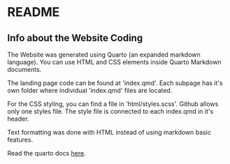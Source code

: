 # README

## Info about the Website Coding
The Website was generated using Quarto (an expanded markdown language). You can 
use HTML and CSS elements inside Quarto Markdown documents.

The landing page code can be found at 'index.qmd'. Each subpage has it's own
folder where individual 'index.qmd' files are located. 

For the CSS styling, you can find a file in 'html/styles.scss'. Github allows
only one styles file. The style file is connected to each index.qmd in it's
header.

Text formatting was done with HTML instead of using markdown basic features.

Read the quarto docs [here](https://quarto.org/docs/websites/).